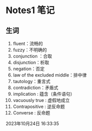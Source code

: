# Notes1 笔记

## 生词

1. fluent：流畅的
2. fuzzy：不明确的
3. conjunction ：合取
4. disjunction：析取
5. negation：否定
6. law of the excluded middle：排中律
7. tautology：重言式
8. contradiction：矛盾式
9. implication : 蕴含（条件语句）
10. vacuously true : 虚假地成立
11. Contrapositive : 逆反命题
12. Converse : 反命题

2023年10月24日 16:33:35
